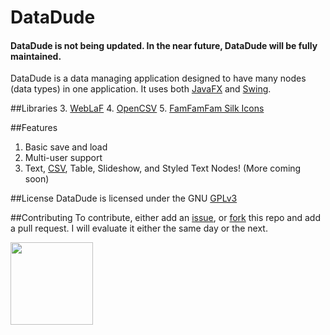 DataDude
=======

#### DataDude is not being updated. In the near future, DataDude will be fully maintained.

DataDude is a data managing application designed to have many nodes (data types) in one application.
It uses both [JavaFX](https://en.wikipedia.org/wiki/JavaFX) and [Swing](https://en.wikipedia.org/wiki/Swing_(Java)).

##Libraries
3. [WebLaF](http://weblookandfeel.com)
4. [OpenCSV](http://opencsv.sourceforge.net)
5. [FamFamFam Silk Icons](http://www.famfamfam.com/lab/icons/silk/)


##Features
1. Basic save and load
2. Multi-user support
3. Text, [CSV][1], Table, Slideshow, and Styled Text Nodes! (More coming soon)

##License
DataDude is licensed under the GNU [GPLv3][2]

##Contributing
To contribute, either add an [issue][3], or [fork][4] this repo and add a pull request. I will evaluate it either the same day or the next.

<img src="http://www.eclipse.org/artwork/images/v2/eclipse-mp-built-800x274.png" width="132"></img>

[1]: http://en.wikipedia.org/wiki/Comma-separated_values
[2]: http://www.gnu.org/licenses/gpl.html
[3]: https://github.com/theTechnoKid/DataDude/issues/new
[4]: https://github.com/theTechnoKid/DataDude/fork
